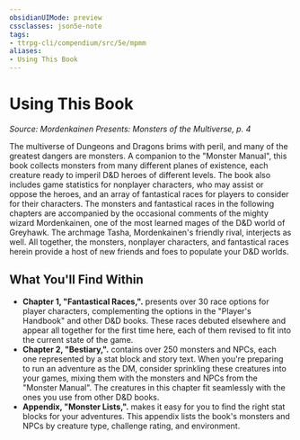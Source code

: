 ```yaml
---
obsidianUIMode: preview
cssclasses: json5e-note
tags:
- ttrpg-cli/compendium/src/5e/mpmm
aliases:
- Using This Book
---
```

# Using This Book
*Source: Mordenkainen Presents: Monsters of the Multiverse, p. 4* 

The multiverse of Dungeons and Dragons brims with peril, and many of the greatest dangers are monsters. A companion to the "Monster Manual", this book collects monsters from many different planes of existence, each creature ready to imperil D&D heroes of different levels. The book also includes game statistics for nonplayer characters, who may assist or oppose the heroes, and an array of fantastical races for players to consider for their characters. The monsters and fantastical races in the following chapters are accompanied by the occasional comments of the mighty wizard Mordenkainen, one of the most learned mages of the D&D world of Greyhawk. The archmage Tasha, Mordenkainen's friendly rival, interjects as well. All together, the monsters, nonplayer characters, and fantastical races herein provide a host of new friends and foes to populate your D&D worlds.

## What You'll Find Within

- **Chapter 1, "Fantastical Races,".** presents over 30 race options for player characters, complementing the options in the "Player's Handbook" and other D&D books. These races debuted elsewhere and appear all together for the first time here, each of them revised to fit into the current state of the game.  
- **Chapter 2, "Bestiary,".** contains over 250 monsters and NPCs, each one represented by a stat block and story text. When you're preparing to run an adventure as the DM, consider sprinkling these creatures into your games, mixing them with the monsters and NPCs from the "Monster Manual". The creatures in this chapter fit seamlessly with the ones you use from other D&D books.  
- **Appendix, "Monster Lists,".** makes it easy for you to find the right stat blocks for your adventures. This appendix lists the book's monsters and NPCs by creature type, challenge rating, and environment.